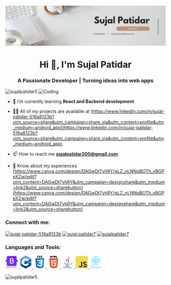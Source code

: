 ![Banner](Banner.png)

<h1 align="center">Hi 👋, I'm Sujal Patidar</h1>
<h3 align="center">A Passionate Developer | Turning ideas into web apps</h3>

<img align="right" alt="Coding" width="400" src="https://user-images.githubusercontent.com/55389276/140866485-8fb1c876-9a8f-4d6a-98dc-08c4981eaf70.gif">

<p align="left"> <img src="https://komarev.com/ghpvc/?username=sujalpatidar5&label=Profile%20views&color=0e75b6&style=flat" alt="sujalpatidar5" /> </p>

- 🌱 I’m currently learning **React and Backend development**

- 👨‍💻 All of my projects are available at [https://www.linkedin.com/in/sujal-patidar-516a8123b?utm_source=share&utm_campaign=share_via&utm_content=profile&utm_medium=android_app](https://www.linkedin.com/in/sujal-patidar-516a8123b?utm_source=share&utm_campaign=share_via&utm_content=profile&utm_medium=android_app)

- 📫 How to reach me **sujalpatidar200@gmail.com**

- 📄 Know about my experiences [https://www.canva.com/design/DAGwDt7yhRY/gLZ_nLNNqBOTh_vBGPeXZw/edit?utm_content=DAGwDt7yhRY&utm_campaign=designshare&utm_medium=link2&utm_source=sharebutton](https://www.canva.com/design/DAGwDt7yhRY/gLZ_nLNNqBOTh_vBGPeXZw/edit?utm_content=DAGwDt7yhRY&utm_campaign=designshare&utm_medium=link2&utm_source=sharebutton)

<h3 align="left">Connect with me:</h3>
<p align="left">
<a href="https://linkedin.com/in/sujal-patidar-516a8123b" target="blank"><img align="center" src="https://raw.githubusercontent.com/rahuldkjain/github-profile-readme-generator/master/src/images/icons/Social/linked-in-alt.svg" alt="sujal-patidar-516a8123b" height="30" width="40" /></a>
<a href="https://instagram.com/sujal.patidar7" target="blank"><img align="center" src="https://raw.githubusercontent.com/rahuldkjain/github-profile-readme-generator/master/src/images/icons/Social/instagram.svg" alt="sujal.patidar7" height="30" width="40" /></a>
<a href="https://www.leetcode.com/sujalpatidar7" target="blank"><img align="center" src="https://raw.githubusercontent.com/rahuldkjain/github-profile-readme-generator/master/src/images/icons/Social/leet-code.svg" alt="sujalpatidar7" height="30" width="40" /></a>
</p>

<h3 align="left">Languages and Tools:</h3>
<p align="left"> <a href="https://getbootstrap.com" target="_blank" rel="noreferrer"> <img src="https://raw.githubusercontent.com/devicons/devicon/master/icons/bootstrap/bootstrap-plain-wordmark.svg" alt="bootstrap" width="40" height="40"/> </a> <a href="https://www.w3schools.com/cpp/" target="_blank" rel="noreferrer"> <img src="https://raw.githubusercontent.com/devicons/devicon/master/icons/cplusplus/cplusplus-original.svg" alt="cplusplus" width="40" height="40"/> </a> <a href="https://www.w3schools.com/css/" target="_blank" rel="noreferrer"> <img src="https://raw.githubusercontent.com/devicons/devicon/master/icons/css3/css3-original-wordmark.svg" alt="css3" width="40" height="40"/> </a> <a href="https://www.w3.org/html/" target="_blank" rel="noreferrer"> <img src="https://raw.githubusercontent.com/devicons/devicon/master/icons/html5/html5-original-wordmark.svg" alt="html5" width="40" height="40"/> </a> <a href="https://www.java.com" target="_blank" rel="noreferrer"> <img src="https://raw.githubusercontent.com/devicons/devicon/master/icons/java/java-original.svg" alt="java" width="40" height="40"/> </a> <a href="https://developer.mozilla.org/en-US/docs/Web/JavaScript" target="_blank" rel="noreferrer"> <img src="https://raw.githubusercontent.com/devicons/devicon/master/icons/javascript/javascript-original.svg" alt="javascript" width="40" height="40"/> </a> <a href="https://reactjs.org/" target="_blank" rel="noreferrer"> <img src="https://raw.githubusercontent.com/devicons/devicon/master/icons/react/react-original-wordmark.svg" alt="react" width="40" height="40"/> </a> </p>

<p><img align="center" src="https://github-readme-stats.vercel.app/api/top-langs?username=sujalpatidar5&show_icons=true&locale=en&layout=compact" alt="sujalpatidar5" /></p>



